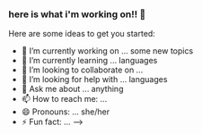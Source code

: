### here is what i'm working on!! 👋

Here are some ideas to get you started:

- 🔭 I’m currently working on ... some new topics
- 🌱 I’m currently learning ... languages
- 👯 I’m looking to collaborate on ...
- 🤔 I’m looking for help with ... languages
- 💬 Ask me about ... anything
- 📫 How to reach me: ...
- 😄 Pronouns: ... she/her
- ⚡ Fun fact: ...
-->
